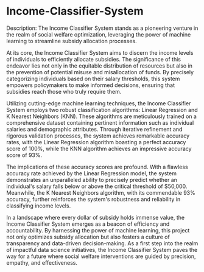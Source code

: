 # Income-Classifier-System
Description:
The Income Classifier System stands as a pioneering venture in the realm of social welfare optimization, leveraging the power of machine learning to streamline subsidy allocation processes.

At its core, the Income Classifier System aims to discern the income levels of individuals to efficiently allocate subsidies. The significance of this endeavor lies not only in the equitable distribution of resources but also in the prevention of potential misuse and misallocation of funds. By precisely categorizing individuals based on their salary thresholds, this system empowers policymakers to make informed decisions, ensuring that subsidies reach those who truly require them.

Utilizing cutting-edge machine learning techniques, the Income Classifier System employs two robust classification algorithms: Linear Regression and K Nearest Neighbors (KNN). These algorithms are meticulously trained on a comprehensive dataset containing pertinent information such as individual salaries and demographic attributes. Through iterative refinement and rigorous validation processes, the system achieves remarkable accuracy rates, with the Linear Regression algorithm boasting a perfect accuracy score of 100%, while the KNN algorithm achieves an impressive accuracy score of 93%.

The implications of these accuracy scores are profound. With a flawless accuracy rate achieved by the Linear Regression model, the system demonstrates an unparalleled ability to precisely predict whether an individual's salary falls below or above the critical threshold of $50,000. Meanwhile, the K Nearest Neighbors algorithm, with its commendable 93% accuracy, further reinforces the system's robustness and reliability in classifying income levels.

In a landscape where every dollar of subsidy holds immense value, the Income Classifier System emerges as a beacon of efficiency and accountability. By harnessing the power of machine learning, this project not only optimizes subsidy allocation but also fosters a culture of transparency and data-driven decision-making. As a first step into the realm of impactful data science initiatives, the Income Classifier System paves the way for a future where social welfare interventions are guided by precision, empathy, and effectiveness.
